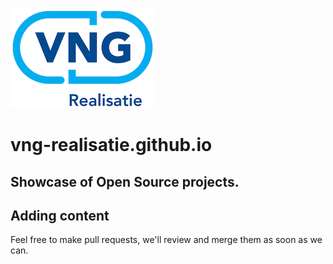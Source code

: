 [![VNG Realisatie Open Source](images/logo.png)](https://vng-realisatie.github.io)

# vng-realisatie.github.io

Showcase of Open Source projects.
---

## Adding content

Feel free to make pull requests, we'll review and merge them as soon as we can.
